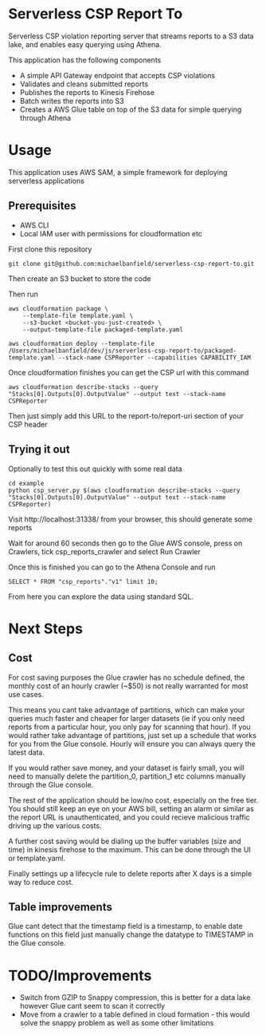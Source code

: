 # Serverless CSP Report To

Serverless CSP violation reporting server that streams reports to a S3 data lake, and enables easy querying using Athena.

This application has the following components

* A simple API Gateway endpoint that accepts CSP violations
* Validates and cleans submitted reports
* Publishes the reports to Kinesis Firehose
* Batch writes the reports into S3
* Creates a AWS Glue table on top of the S3 data for simple querying through Athena

# Usage

This application uses AWS SAM, a simple framework for deploying serverless applications

## Prerequisites
* AWS CLI
* Local IAM user with permissions for cloudformation etc

First clone this repository

```
git clone git@github.com:michaelbanfield/serverless-csp-report-to.git
```

Then create an S3 bucket to store the code

Then run

```
aws cloudformation package \
    --template-file template.yaml \
    --s3-bucket <bucket-you-just-created> \
    --output-template-file packaged-template.yaml

aws cloudformation deploy --template-file /Users/michaelbanfield/dev/js/serverless-csp-report-to/packaged-template.yaml --stack-name CSPReporter --capabilities CAPABILITY_IAM
```

Once cloudformation finishes you can get the CSP url with this command

```
aws cloudformation describe-stacks --query "Stacks[0].Outputs[0].OutputValue" --output text --stack-name CSPReporter
```

Then just simply add this URL to the report-to/report-uri section of your CSP header

## Trying it out

Optionally to test this out quickly with some real data

```
cd example
python csp_server.py $(aws cloudformation describe-stacks --query "Stacks[0].Outputs[0].OutputValue" --output text --stack-name CSPReporter)
```

Visit http://localhost:31338/ from your browser, this should generate some reports

Wait for around 60 seconds then go to the Glue AWS console, press on Crawlers, tick csp_reports_crawler and select Run Crawler

Once this is finished you can go to the Athena Console and run

```
SELECT * FROM "csp_reports"."v1" limit 10;

```

From here you can explore the data using standard SQL.

# Next Steps

## Cost
For cost saving purposes the Glue crawler has no schedule defined, the monthly cost of an hourly crawler (~$50) is not really warranted for most use cases.

This means you cant take advantage of partitions, which can make your queries much faster and cheaper for larger datasets (ie if you only need reports from a particular hour, you only pay for scanning that hour). If you would rather take advantage of partitions, just set up a schedule that works for you from the Glue console. Hourly will ensure you can always query the latest data.

If you would rather save money, and your dataset is fairly small, you will need to manually delete the partition_0, partition_1 etc columns manually through the Glue console.

The rest of the application should be low/no cost, especially on the free tier. You should still keep an eye on your AWS bill, setting an alarm or similar as the report URL is unauthenticated, and you could recieve malicious traffic driving up the various costs.

A further cost saving would be dialing up the buffer variables (size and time) in kinesis firehose to the maximum. This can be done through the UI or template.yaml.

Finally settings up a lifecycle rule to delete reports after X days is a simple way to reduce cost.

## Table improvements

Glue cant detect that the timestamp field is a timestamp, to enable date functions on this field just manually change the datatype to TIMESTAMP in the Glue console.


# TODO/Improvements

* Switch from GZIP to Snappy compression, this is better for a data lake however Glue cant seem to scan it correctly
* Move from a crawler to a table defined in cloud formation - this would solve the snappy problem as well as some other limitations


